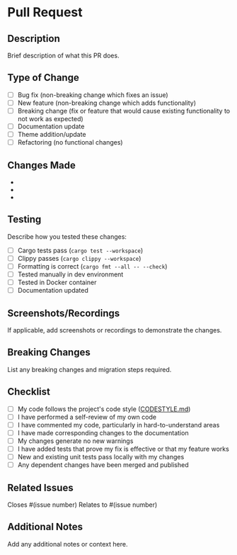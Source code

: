 # Pull Request

## Description

Brief description of what this PR does.

## Type of Change

- [ ] Bug fix (non-breaking change which fixes an issue)
- [ ] New feature (non-breaking change which adds functionality)
- [ ] Breaking change (fix or feature that would cause existing functionality to not work as expected)
- [ ] Documentation update
- [ ] Theme addition/update
- [ ] Refactoring (no functional changes)

## Changes Made

-
-
-

## Testing

Describe how you tested these changes:

- [ ] Cargo tests pass (`cargo test --workspace`)
- [ ] Clippy passes (`cargo clippy --workspace`)
- [ ] Formatting is correct (`cargo fmt --all -- --check`)
- [ ] Tested manually in dev environment
- [ ] Tested in Docker container
- [ ] Documentation updated

## Screenshots/Recordings

If applicable, add screenshots or recordings to demonstrate the changes.

## Breaking Changes

List any breaking changes and migration steps required.

## Checklist

- [ ] My code follows the project's code style ([CODESTYLE.md](../planning/CODESTYLE.md))
- [ ] I have performed a self-review of my own code
- [ ] I have commented my code, particularly in hard-to-understand areas
- [ ] I have made corresponding changes to the documentation
- [ ] My changes generate no new warnings
- [ ] I have added tests that prove my fix is effective or that my feature works
- [ ] New and existing unit tests pass locally with my changes
- [ ] Any dependent changes have been merged and published

## Related Issues

Closes #(issue number)
Relates to #(issue number)

## Additional Notes

Add any additional notes or context here.
